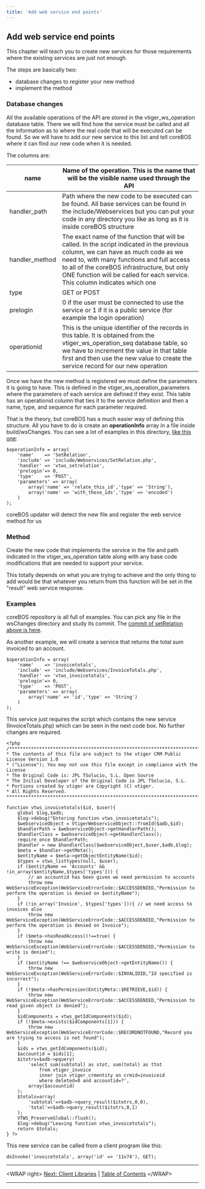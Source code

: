 ```yaml
---
title: 'Add web service end points'
---
```


Add web service end points
--------------------------

This chapter will teach you to create new services for those
requirements where the existing services are just not enough.

The steps are basically two:

-   database changes to register your new method
-   implement the method

### Database changes

All the available operations of the API are stored in the
vtiger\_ws\_operation database table. There we will find how the service
must be called and all the information as to where the real code that
will be executed can be found. So we will have to add our new service to
this list and tell coreBOS where it can find our new code when it is
needed.

The columns are:

<table>
<thead>
<tr class="header">
<th>name</th>
<th>Name of the operation. This is the name that will be the visible name used through the API</th>
</tr>
</thead>
<tbody>
<tr class="odd">
<td>handler_path</td>
<td>Path where the new code to be executed can be found. All base services can be found in the include/Webservices but you can put your code in any directory you like as long as it is inside coreBOS structure</td>
</tr>
<tr class="even">
<td>handler_method</td>
<td>The exact name of the function that will be called. In the script indicated in the previous column, we can have as much code as we need to, with many functions and full access to all of the coreBOS infrastructure, but only ONE function will be called for each service. This column indicates which one</td>
</tr>
<tr class="odd">
<td>type</td>
<td>GET or POST</td>
</tr>
<tr class="even">
<td>prelogin</td>
<td>0 if the user must be connected to use the service or 1 if it is a public service (for example the login operation)</td>
</tr>
<tr class="odd">
<td>operationid</td>
<td>This is the unique identifier of the records in this table. It is obtained from the vtiger_ws_operation_seq database table, so we have to increment the value in that table first and then use the new value to create the service record for our new operation</td>
</tr>
</tbody>
</table>

Once we have the new method is registered we must define the parameters
it is going to have. This is defined in the
vtiger\_ws\_operation\_parameters where the parameters of each service
are defined if they exist. This table has an operationid column that
ties it to the service definition and then a name, type, and sequence
for each parameter required.

That is the theory, but coreBOS has a much easier way of defining this
structure. All you have to do is create an **operationInfo** array in a
file inside build/wsChanges. You can see a lot of examples in this
directory, [like this
one](https://github.com/tsolucio/corebos/blob/master/build/wsChanges/setRelation.php):

    $operationInfo = array(
        'name'    => 'SetRelation',
        'include' => 'include/Webservices/SetRelation.php',
        'handler' => 'vtws_setrelation',
        'prelogin'=> 0,
        'type'    => 'POST',
        'parameters' => array(
            array('name' => 'relate_this_id','type' => 'String'),
            array('name' => 'with_these_ids','type' => 'encoded')
        )
    );

coreBOS updater will detect the new file and register the web service
method for us

### Method

Create the new code that implements the service in the file and path
indicated in the vtiger\_ws\_operation table along with any base code
modifications that are needed to support your service.

This totally depends on what you are trying to achieve and the only
thing to add would be that whatever you return from this function will
be set in the "result" web service response.

### Examples

coreBOS repository is all full of examples. You can pick any file in the
wsChanges directory and study its commit. The [commit of setRelation
above is
here](https://github.com/tsolucio/corebos/commit/7ebb729ee4115e5ac36dd0fa73b2ed67d05f0bca).

As another example, we will create a service that returns the total sum
invoiced to an account.

    $operationInfo = array(
        'name'    => 'invoicetotals',
        'include' => 'include/Webservices/InvoiceTotals.php',
        'handler' => 'vtws_invoicetotals',
        'prelogin'=> 0,
        'type'    => 'POST',
        'parameters' => array(
            array('name' => 'id','type' => 'String')
        )
    );

This service just requires the script which contains the new service
(InvoiceTotals.php) which can be seen in the next code box. No further
changes are required.

    <?php
    /************************************************************************************
    * The contents of this file are subject to the vtiger CRM Public License Version 1.0
    * ("License"); You may not use this file except in compliance with the License
    * The Original Code is: JPL TSolucio, S.L. Open Source
    * The Initial Developer of the Original Code is JPL TSolucio, S.L.
    * Portions created by vtiger are Copyright (C) vtiger.
    * All Rights Reserved.
    *************************************************************************************/

    function vtws_invoicetotals($id, $user){
        global $log,$adb;
        $log->debug("Entering function vtws_invoicetotals");
        $webserviceObject = VtigerWebserviceObject::fromId($adb,$id);
        $handlerPath = $webserviceObject->getHandlerPath();
        $handlerClass = $webserviceObject->getHandlerClass();
        require_once $handlerPath;
        $handler = new $handlerClass($webserviceObject,$user,$adb,$log);
        $meta = $handler->getMeta();
        $entityName = $meta->getObjectEntityName($id);
        $types = vtws_listtypes(null, $user);
        if ($entityName == 'Accounts' && !in_array($entityName,$types['types'])) {
            // an accountid has been given we need permission to accounts
            throw new WebServiceException(WebServiceErrorCode::$ACCESSDENIED,"Permission to perform the operation is denied on $entityName");
        }
        if (!in_array('Invoice', $types['types'])){ // we need access to invoices also
            throw new WebServiceException(WebServiceErrorCode::$ACCESSDENIED,"Permission to perform the operation is denied on Invoice");
        }
        if ($meta->hasReadAccess()!==true) {
            throw new WebServiceException(WebServiceErrorCode::$ACCESSDENIED,"Permission to write is denied");
        }
        if ($entityName !== $webserviceObject->getEntityName()) {
            throw new WebServiceException(WebServiceErrorCode::$INVALIDID,"Id specified is incorrect");
        }
        if (!$meta->hasPermission(EntityMeta::$RETRIEVE,$id)) {
            throw new WebServiceException(WebServiceErrorCode::$ACCESSDENIED,"Permission to read given object is denied");
        }
        $idComponents = vtws_getIdComponents($id);
        if (!$meta->exists($idComponents[1])) {
            throw new WebServiceException(WebServiceErrorCode::$RECORDNOTFOUND,"Record you are trying to access is not found");
        }
        $ids = vtws_getIdComponents($id);
        $accountid = $ids[1];
        $itotrs=$adb->pquery(
            'select sum(subtotal) as stot, sum(total) as ttot
                from vtiger_invoice
                inner join vtiger_crmentity on crmid=invoiceid
                where deleted=0 and accountid=?',
            array($accountid)
        );
        $totals=array(
            'subtotal'=>$adb->query_result($itotrs,0,0),
            'total'=>$adb->query_result($itotrs,0,1)
        );
        VTWS_PreserveGlobal::flush();
        $log->debug("Leaving function vtws_invoicetotals");
        return $totals;
    } ?>

This new service can be called from a client program like this:

    doInvoke('invoicetotals', array('id' => '11x74'), GET);

------------------------------------------------------------------------

&lt;WRAP right&gt; [Next: Client
Libraries](/en/devel/corebosws/manual/libraries) | [Table of
Contents](/en/devel/corebosws/tableofcontents) &lt;/WRAP&gt;

------------------------------------------------------------------------

